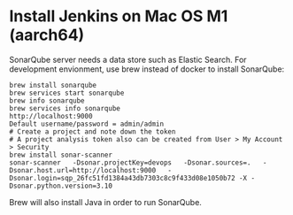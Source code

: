 # Install Jenkins on Mac OS M1 (aarch64)

SonarQube server needs a data store such as Elastic Search.  For development envionment, use brew instead of docker to install SonarQube:
```
brew install sonarqube
brew services start sonarqube
brew info sonarqube
brew services info sonarqube
http://localhost:9000
Default username/password = admin/admin
# Create a project and note down the token
# A project analysis token also can be created from User > My Account > Security
brew install sonar-scanner
sonar-scanner   -Dsonar.projectKey=devops   -Dsonar.sources=.   -Dsonar.host.url=http://localhost:9000   -Dsonar.login=sqp_26fc51fd1384a43db7303c8c9f433d08e1050b72 -X -Dsonar.python.version=3.10
```
Brew will also install Java in order to run SonarQube.